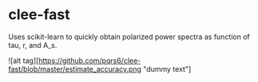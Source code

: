 # clee-fast
Uses scikit-learn to quickly obtain polarized power spectra as function of tau, r, and A_s.

![alt tag][https://github.com/pqrs6/clee-fast/blob/master/estimate_accuracy.png "dummy text"]
